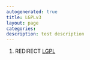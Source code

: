 ```yaml
---
autogenerated: true
title: LGPLv3
layout: page
categories: 
description: test description
---
```


1.  REDIRECT [LGPL](LGPL)
